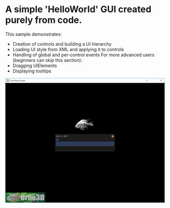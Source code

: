  A simple 'HelloWorld' GUI created purely from code.
=============

This sample demonstrates:
- Creation of controls and building a UI hierarchy
- Loading UI style from XML and applying it to controls
- Handling of global and per-control events
For more advanced users (beginners can skip this section):
- Dragging UIElements
- Displaying tooltips

![Screenshot](Screenshot.png)